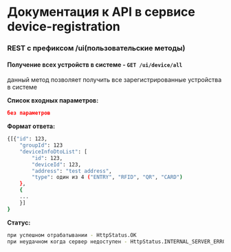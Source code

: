 # Документация к API в сервисе device-registration

### REST c префиксом /ui(пользовательские методы)

#### Получение всех устройств в системе - `GET /ui/device/all`

данный метод позволяет получить все зарегистрированные устройства в системе

**Список входных параметров:**

```json
без параметров
```

**Формат ответа:**

```sh
{[{"id": 123,
    "groupId": 123
    "deviceInfoDtoList": [
        "id": 123,
        "deviceId": 123,
        "address": "test address",
        "type": один из 4 ("ENTRY", "RFID", "QR", "CARD")
    },
    {
    ...
    }]
}
```

**Статус:**

```sh
при успешном отрабатывании - HttpStatus.OK
при неудачном когда сервер недоступен - HttpStatus.INTERNAL_SERVER_ERROR
```